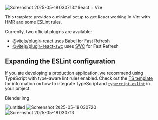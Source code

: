 ![Screenshot 2025-05-18 030713](https://github.com/user-attachments/assets/9bc7de5c-e2b3-4125-b40a-c23803422eca)# React + Vite

This template provides a minimal setup to get React working in Vite with HMR and some ESLint rules.

Currently, two official plugins are available:

- [@vitejs/plugin-react](https://github.com/vitejs/vite-plugin-react/blob/main/packages/plugin-react) uses [Babel](https://babeljs.io/) for Fast Refresh
- [@vitejs/plugin-react-swc](https://github.com/vitejs/vite-plugin-react/blob/main/packages/plugin-react-swc) uses [SWC](https://swc.rs/) for Fast Refresh

## Expanding the ESLint configuration

If you are developing a production application, we recommend using TypeScript with type-aware lint rules enabled. Check out the [TS template](https://github.com/vitejs/vite/tree/main/packages/create-vite/template-react-ts) for information on how to integrate TypeScript and [`typescript-eslint`](https://typescript-eslint.io) in your project.


Blender img

![untitled](https://github.com/user-attachments/assets/5501a582-c622-4d46-872f-847312b6f836)
![Screenshot 2025-05-18 030720](https://github.com/user-attachments/assets/ca2fe38f-6e20-4e9e-9b6d-26c57bd12fef)
![Screenshot 2025-05-18 030713](https://github.com/user-attachments/assets/7725d3b6-4784-44f4-ba32-46fcb61b65c3)
